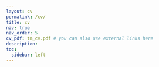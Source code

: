 ```yaml
---
layout: cv
permalink: /cv/
title: cv
nav: true
nav_order: 5
cv_pdf: tm_cv.pdf # you can also use external links here
description:
toc:
  sidebar: left
---
```

